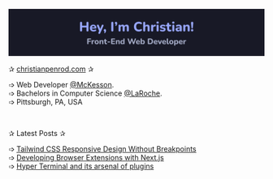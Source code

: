 [<img src="assets/banner.png" alt="Hey, I'm Christian. Front-End Web Developer (https://www.christianpenrod.com)" title="Hey, I'm Christian. Front-End Web Developer (https://www.christianpenrod.com)"/>](https://www.christianpenrod.com)

✰ [christianpenrod.com](https://www.christianpenrod.com) ✰

➩ Web Developer [@McKesson](https://www.mckesson.com/). <br />
➩ Bachelors in Computer Science [@LaRoche](https://www.laroche.edu/Academics/Areas_of_Study/Computer_Science/Degrees_and_Requirements/?pid=16). <br />
➩ Pittsburgh, PA, USA

<br />

✰ Latest Posts ✰

<!-- POSTS_START -->
➩ [Tailwind CSS Responsive Design Without Breakpoints](https://www.christianpenrod.com/blog/tailwindcss-responsive-design-without-breakpoints/)<br/>
➩ [Developing Browser Extensions with Next.js](https://www.christianpenrod.com/blog/developing-browser-extensions-with-nextjs/)<br/>
➩ [Hyper Terminal and its arsenal of plugins](https://www.christianpenrod.com/blog/hyper-terminal-and-its-arsenal-of-plugins/)<br/>
<!-- POSTS_END -->

